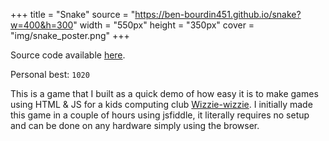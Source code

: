 +++
title = "Snake"
source = "https://ben-bourdin451.github.io/snake?w=400&h=300"
width = "550px"
height = "350px"
cover = "img/snake_poster.png"
+++

Source code available [here](https://github.com/ben-bourdin451/snake).

Personal best: `1020`

This is a game that I built as a quick demo of how easy it is to make games using HTML & JS for a kids computing club [Wizzie-wizzie](https://www.wizziewizzie.org/).
I initially made this game in a couple of hours using jsfiddle, it literally requires no setup and can be done on any hardware simply using the browser.
